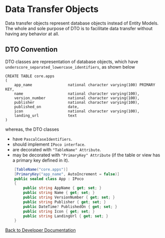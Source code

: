 # Data Transfer Objects

Data transfer objects represent database objects instead of Entity Models. The whole and sole purpose of DTO is to facilitate data transfer without having any behavior at all.

## DTO Convention

DTO classes are representation of database objects, which have ```underscore_separated_lowercase_identifiers```, as shown below

```plpgsql
CREATE TABLE core.apps
(
    app_name                national character varying(100) PRIMARY KEY,
    name                    national character varying(100),
    version_number          national character varying(100),
    publisher               national character varying(100),
    published_on            date,
    icon                    national character varying(100),
    landing_url             text
)
```

whereas, the DTO classes

* have ```PascalCaseIdentifiers```.
* should implement ```IPoco interface```.
* are decorated with ```"TableName" Attribute```.
* may be decorated with ```"PrimaryKey" Attribute``` (if the table or view has a primary key defined in it).

```cs
    [TableName("core.apps")]
    [PrimaryKey("app_name", AutoIncrement = false)]
    public sealed class App : IPoco
    {
        public string AppName { get; set; }
        public string Name { get; set; }
        public string VersionNumber { get; set; }
        public string Publisher { get; set; }
        public DateTime? PublishedOn { get; set; }
        public string Icon { get; set; }
        public string LandingUrl { get; set; }
    }
```

[Back to Developer Documentation](../README.md)
